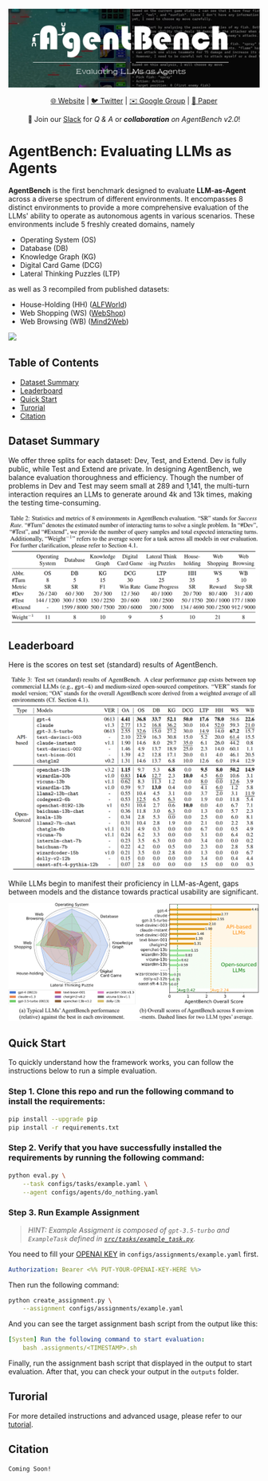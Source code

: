 ![](./assets/cover.jpg)
<p align="center">
   <a href="https://llmbench.ai" target="_blank">🌐 Website</a> | <a href="https://twitter.com/thukeg" target="_blank">🐦 Twitter</a> | <a href="mailto:agentbench@googlegroups.com">✉️ Google Group</a> | <a href="https://arxiv.org/abs/2308.03688" target="_blank">📃 Paper </a>
</p>

<p align="center">
👋 Join our <a href="https://join.slack.com/t/agentbenchcol-huw1944/shared_invite/zt-20ixabcuv-31cFLBAkqGQxQkJqrWVEVg" target="_blank">Slack</a>  for <i>Q & A</i> or <i><b>collaboration</b> on AgentBench v2.0</i>!
</p>

# AgentBench: Evaluating LLMs as Agents

**AgentBench** is the first benchmark designed to evaluate **LLM-as-Agent** across a diverse spectrum of different environments. It encompasses 8 distinct environments to provide a more comprehensive evaluation of the LLMs' ability to operate as autonomous agents in various scenarios. These environments include 5 freshly created domains, namely 

- Operating System (OS)
- Database (DB)
- Knowledge Graph (KG)
- Digital Card Game (DCG)
- Lateral Thinking Puzzles (LTP)

as well as 3 recompiled from published datasets: 

- House-Holding (HH) ([ALFWorld](https://github.com/alfworld/alfworld))
- Web Shopping (WS) ([WebShop](https://github.com/princeton-nlp/webshop))
- Web Browsing (WB) ([Mind2Web](https://github.com/OSU-NLP-Group/Mind2Web))

![](./assets/agentbench.png)


## Table of Contents

- [Dataset Summary](#dataset-summary)
- [Leaderboard](#leaderboard)
- [Quick Start](#quick-start)
- [Turorial](#turorial)
- [Citation](#citation)


## Dataset Summary

We offer three splits for each dataset: Dev, Test, and Extend. Dev is fully public, while Test and Extend are private. In designing AgentBench, we balance evaluation thoroughness and efficiency. Though the number of problems in Dev and Test may seem small at 289 and 1,141, the multi-turn interaction requires an LLMs to generate around 4k and 13k times, making the testing time-consuming.

![](./assets/statistics.png)

## Leaderboard

Here is the scores on test set (standard) results of AgentBench.

![](./assets/leaderboard.png)

While LLMs begin to manifest their proficiency in LLM-as-Agent, gaps between models and the distance towards practical usability are significant.

![](./assets/intro.png)


## Quick Start

To quickly understand how the framework works, you can follow the instructions below to run a simple evaluation.

### Step 1. Clone this repo and run the following command to install the requirements:

```bash
pip install --upgrade pip
pip install -r requirements.txt
```

### Step 2. Verify that you have successfully installed the requirements by running the following command:

```bash
python eval.py \
    --task configs/tasks/example.yaml \
    --agent configs/agents/do_nothing.yaml
```

### Step 3. Run Example Assignment

> *HINT: Example Assigment is composed of `gpt-3.5-turbo` and `ExampleTask` defined in [`src/tasks/example_task.py`](./src/tasks/example_task.py).*

You need to fill your [OPENAI KEY](https://platform.openai.com/account/api-keys) in `configs/assignments/example.yaml` first.

```yaml
Authorization: Bearer <%% PUT-YOUR-OPENAI-KEY-HERE %%>
```

Then run the following command:

```bash
python create_assignment.py \
    --assignment configs/assignments/example.yaml
```

And you can see the target assignment bash script from the output like this:

```yaml
[System] Run the following command to start evaluation:
    bash .assignments/<TIMESTAMP>.sh
```

Finally, run the assignment bash script that displayed in the output to start evaluation. After that, you can check your output in the `outputs` folder.

## Turorial

For more detailed instructions and advanced usage, please refer to our [tutorial](./docs/tutorial.md).

## Citation

```
Coming Soon!
```
